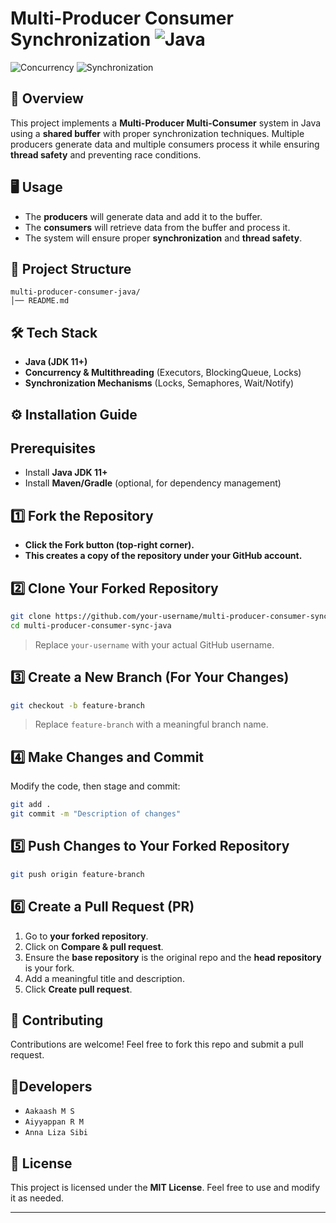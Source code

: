 # Multi-Producer Consumer Synchronization ![Java](https://img.shields.io/badge/Java-ED8B00?style=for-the-badge&logo=java&logoColor=white)
 

![Concurrency](https://img.shields.io/badge/Concurrency-MultiThreading-blue)
![Synchronization](https://img.shields.io/badge/Synchronization-Thread--Safe-green)

## 📌 Overview  
This project implements a **Multi-Producer Multi-Consumer** system in Java using a **shared buffer** with proper synchronization techniques. Multiple producers generate data and multiple consumers process it while ensuring **thread safety** and preventing race conditions.


## 🖥️ Usage  
- The **producers** will generate data and add it to the buffer.
- The **consumers** will retrieve data from the buffer and process it.
- The system will ensure proper **synchronization** and **thread safety**.


## 📂 Project Structure  
```
multi-producer-consumer-java/
│── README.md               
```


## 🛠️ Tech Stack  
- **Java (JDK 11+)**
- **Concurrency & Multithreading** (Executors, BlockingQueue, Locks)
- **Synchronization Mechanisms** (Locks, Semaphores, Wait/Notify)



## ⚙️ Installation Guide

## Prerequisites  
- Install **Java JDK 11+**
- Install **Maven/Gradle** (optional, for dependency management)


## 1️⃣ Fork the Repository
- **Click the **Fork** button (top-right corner).**
- **This creates a copy of the repository under your GitHub account.**

## 2️⃣ Clone Your Forked Repository
```sh
git clone https://github.com/your-username/multi-producer-consumer-sync-java.git
cd multi-producer-consumer-sync-java
```
> Replace `your-username` with your actual GitHub username.

## 3️⃣ Create a New Branch (For Your Changes)
```sh
git checkout -b feature-branch
```
> Replace `feature-branch` with a meaningful branch name.

## 4️⃣ Make Changes and Commit
Modify the code, then stage and commit:
```sh
git add .
git commit -m "Description of changes"
```

## 5️⃣ Push Changes to Your Forked Repository
```sh
git push origin feature-branch
```

## 6️⃣ Create a Pull Request (PR)
1. Go to **your forked repository**.
2. Click on **Compare & pull request**.
3. Ensure the **base repository** is the original repo and the **head repository** is your fork.
4. Add a meaningful title and description.
5. Click **Create pull request**.


## 🤝 Contributing  
Contributions are welcome! Feel free to fork this repo and submit a pull request.

## 👥Developers
- `Aakaash M S`
- `Aiyyappan R M`
- `Anna Liza Sibi`



## 📜 License  
This project is licensed under the **MIT License**. Feel free to use and modify it as needed.

---  

